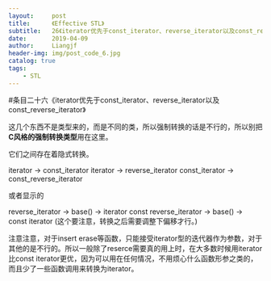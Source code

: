 ```yaml
---
layout:     post                  
title:      《Effective STL》         
subtitle:   26《iterator优先于const_iterator、reverse_iterator以及const_reverse_iterator》
date:       2019-04-09          
author:     Liangjf                  
header-img: img/post_code_6.jpg
catalog: true                      
tags:                       
    - STL
---
```


#条目二十六《iterator优先于const_iterator、reverse_iterator以及const_reverse_iterator》

这几个东西不是类型来的，而是不同的类，所以强制转换的话是不行的，所以别把**C风格的强制转换类型**用在这里。

它们之间存在着隐式转换。

iterator -> const_iterator
iterator -> reverse_iterator 
const_iterator -> const_reverse_iterator

或者显示的

reverse_iterator  -> base() -> iterator
const reverse_iterator  -> base() -> const iterator (这个要注意，转换之后需要调整下偏移才行。)

注意注意，对于insert   erase等函数，只能接受iterator型的迭代器作为参数，对于其他的是不行的。所以一般除了reserce需要真的用上时，在大多数时候用iterator比const iterator更优，因为可以用在任何情况，不用烦心什么函数形参之类的，而且少了一些函数调用来转换为iterator。